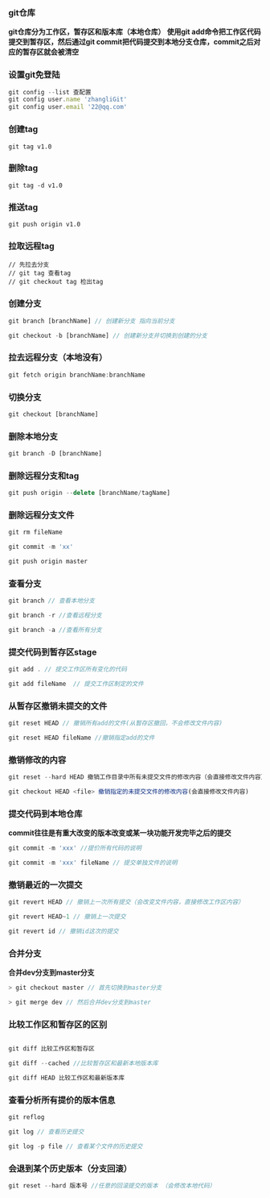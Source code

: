 ### git仓库

**git仓库分为工作区，暂存区和版本库（本地仓库）**
**使用git add命令把工作区代码提交到暂存区，然后通过git commit把代码提交到本地分支仓库，commit之后对应的暂存区就会被清空**

### 设置git免登陆

```js
git config --list 查配置
git config user.name 'zhangliGit'
git config user.email '22@qq.com'

```
### 创建tag

```
git tag v1.0
```

### 删除tag

```
git tag -d v1.0
```

### 推送tag

```
git push origin v1.0
```

### 拉取远程tag

```
// 先拉去分支
// git tag 查看tag
// git checkout tag 检出tag
```

### 创建分支

```js
git branch [branchName] // 创建新分支 指向当前分支

git checkout -b [branchName] // 创建新分支并切换到创建的分支
```

### 拉去远程分支（本地没有）

```js
git fetch origin branchName:branchName
```

### 切换分支

```js
git checkout [branchName]
```

### 删除本地分支

```js
git branch -D [branchName]
```

### 删除远程分支和tag

```js
git push origin --delete [branchName/tagName]
```

### 删除远程分支文件

```js
git rm fileName

git commit -m 'xx'

git push origin master

```

### 查看分支

```js
git branch // 查看本地分支

git branch -r //查看远程分支

git branch -a //查看所有分支
```

### 提交代码到暂存区stage

```js
git add . // 提交工作区所有变化的代码

git add fileName  // 提交工作区制定的文件
```

### 从暂存区撤销未提交的文件

```js
git reset HEAD // 撤销所有add的文件(从暂存区撤回，不会修改文件内容)

git reset HEAD fileName //撤销指定add的文件
```

### 撤销修改的内容

```js
git reset --hard HEAD 撤销工作目录中所有未提交文件的修改内容（会直接修改文件内容）

git checkout HEAD <file> 撤销指定的未提交文件的修改内容(会直接修改文件内容)
```

### 提交代码到本地仓库

**commit往往是有重大改变的版本改变或某一块功能开发完毕之后的提交**

```js
git commit -m 'xxx' //提价所有代码的说明

git commit -m 'xxx' fileName // 提交单独文件的说明
```

### 撤销最近的一次提交

```js
git revert HEAD // 撤销上一次所有提交（会改变文件内容，直接修改工作区内容）

git revert HEAD~1 // 撤销上一次提交

git revert id // 撤销id这次的提交
```

### 合并分支

**合并dev分支到master分支**

```js
> git checkout master // 首先切换到master分支

> git merge dev // 然后合并dev分支到master
```

### 比较工作区和暂存区的区别

```js

git diff 比较工作区和暂存区

git diff --cached //比较暂存区和最新本地版本库

git diff HEAD 比较工作区和最新版本库
```

### 查看分析所有提价的版本信息

```js
git reflog

git log // 查看历史提交

git log -p file // 查看某个文件的历史提交


```

### 会退到某个历史版本（分支回滚）

```js
git reset --hard 版本号 //任意的回滚提交的版本 （会修改本地代码）
```


